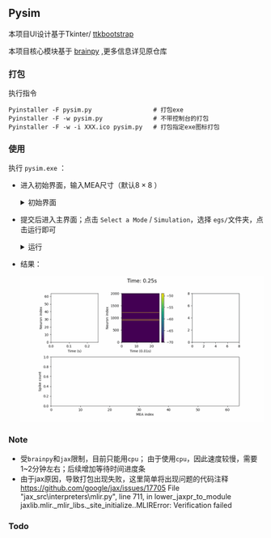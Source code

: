 ## Pysim

本项目UI设计基于Tkinter/  [ttkbootstrap][1]

本项目核心模块基于 [brainpy][2] ,更多信息详见原仓库

### 打包

执行指令

```shell
Pyinstaller -F pysim.py   				# 打包exe
Pyinstaller -F -w pysim.py 				# 不带控制台的打包
Pyinstaller -F -w -i XXX.ico pysim.py 	# 打包指定exe图标打包
```

### 使用

执行 `pysim.exe` ：

* 进入初始界面，输入MEA尺寸（默认$8 \times 8$​​ ）

  <details>
  <summary>初始界面</summary>
  <img src="./img/input.png" alt="image-input" style="zoom:70%;" />
  </details>

* 提交后进入主界面；点击 `Select a Mode` / `Simulation`，选择 `egs/`文件夹，点击运行即可

  <details>
  <summary>运行</summary>
  <img src="./img/main.png" alt="image-20240408172836239" style="zoom:50%;" />
  </details>

* 结果：

  <img src="./img/res.gif" alt="res" style="zoom:80%;" />

  





### Note 

* 受`brainpy`和`jax`限制，目前只能用`cpu`；
  由于使用`cpu`，因此速度较慢，需要1~2分钟左右；后续增加等待时间进度条
* 由于jax原因，导致打包出现失败，这里简单将出现问题的代码注释
  https://github.com/google/jax/issues/17705
   File "jax\_src\interpreters\mlir.py", line 711, in lower_jaxpr_to_module
  jaxlib.mlir._mlir_libs._site_initialize.<locals>.MLIRError: Verification failed

### Todo

[1]: https://ttkbootstrap.readthedocs.io/en/latest/zh/ " ttkbootstrap"
[2]: https://github.com/brainpy/BrainPy "BrainPy(Github)"
